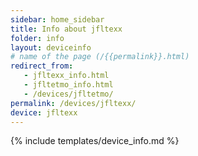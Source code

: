 ```yaml
---
sidebar: home_sidebar
title: Info about jfltexx
folder: info
layout: deviceinfo
# name of the page (/{{permalink}}.html)
redirect_from:
   - jfltexx_info.html
   - jfltetmo_info.html
   - /devices/jfltetmo/
permalink: /devices/jfltexx/
device: jfltexx
---
```

{% include templates/device_info.md %}
